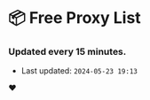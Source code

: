 # :package: Free Proxy List
### Updated every 15 minutes.

- Last updated: `2024-05-23 19:13`

:heart:
